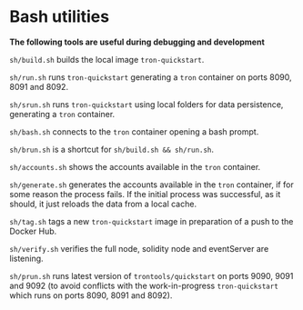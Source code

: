 # Bash utilities

__The following tools are useful during debugging and development__

`sh/build.sh` builds the local image `tron-quickstart`.

`sh/run.sh` runs `tron-quickstart` generating a `tron` container on ports 8090, 8091 and 8092.

`sh/srun.sh` runs `tron-quickstart` using local folders for data persistence, generating a `tron` container.

`sh/bash.sh` connects to the `tron` container opening a bash prompt.

`sh/brun.sh` is a shortcut for `sh/build.sh && sh/run.sh`.

`sh/accounts.sh` shows the accounts available in the `tron` container.

`sh/generate.sh` generates the accounts available in the `tron` container, if for some reason the process fails. If the initial process was successful, as it should, it just reloads the data from a local cache.

`sh/tag.sh` tags a new `tron-quickstart` image in preparation of a push to the Docker Hub.

`sh/verify.sh` verifies the full node, solidity node and eventServer are listening.

`sh/prun.sh` runs latest version of `trontools/quickstart` on ports 9090, 9091 and 9092 (to avoid conflicts with the work-in-progress `tron-quickstart` which runs on ports 8090, 8091 and 8092).

